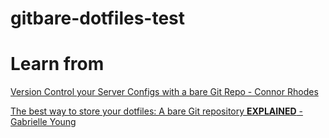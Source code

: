 # gitbare-dotfiles-test

# Learn from
[Version Control your Server Configs with a bare Git Repo - Connor Rhodes](<https://www.youtube.com/watch?v=ohH4fHjWNbY>)

[The best way to store your dotfiles: A bare Git repository **EXPLAINED** - Gabrielle Young](<https://www.ackama.com/what-we-think/the-best-way-to-store-your-dotfiles-a-bare-git-repository-explained/>)
